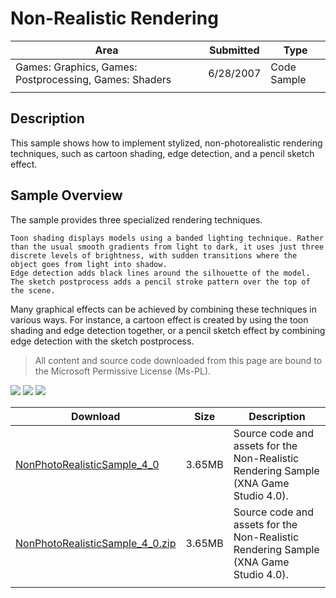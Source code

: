# Non-Realistic Rendering

|Area|Submitted|Type|
|-|-|-|
Games: Graphics, Games: Postprocessing, Games: Shaders|6/28/2007|Code Sample
||||

## Description

This sample shows how to implement stylized, non-photorealistic rendering techniques, such as cartoon shading, edge detection, and a pencil sketch effect.

## Sample Overview

The sample provides three specialized rendering techniques.

    Toon shading displays models using a banded lighting technique. Rather than the usual smooth gradients from light to dark, it uses just three discrete levels of brightness, with sudden transitions where the object goes from light into shadow.
    Edge detection adds black lines around the silhouette of the model.
    The sketch postprocess adds a pencil stroke pattern over the top of the scene.

Many graphical effects can be achieved by combining these techniques in various ways. For instance, a cartoon effect is created by using the toon shading and edge detection together, or a pencil sketch effect by combining edge detection with the sketch postprocess.

> All content and source code downloaded from this page are bound to the Microsoft Permissive License (Ms-PL).

![](https://github.com/simondarksidej/XNAGameStudio/blob/master/Images/XNA_NonRealisticRendering_01_small.jpg?raw=true)
![](https://github.com/simondarksidej/XNAGameStudio/blob/master/Images/XNA_NonRealisticRendering_02_small.jpg?raw=true)
![](https://github.com/simondarksidej/XNAGameStudio/blob/master/Images/XNA_NonRealisticRendering_03_small.jpg?raw=true)

Download | Size | Description
---|---|---|
[NonPhotoRealisticSample_4_0](https://github.com/simondarksidej/XNAGameStudio/tree/master/Samples/NonPhotoRealisticSample_4_0) | 3.65MB | Source code and assets for the Non-Realistic Rendering Sample (XNA Game Studio 4.0).
[NonPhotoRealisticSample_4_0.zip](https://github.com/simondarksidej/XNAGameStudioZips/raw/zips/NonPhotoRealisticSample_4_0.zip) | 3.65MB | Source code and assets for the Non-Realistic Rendering Sample (XNA Game Studio 4.0).
||||
